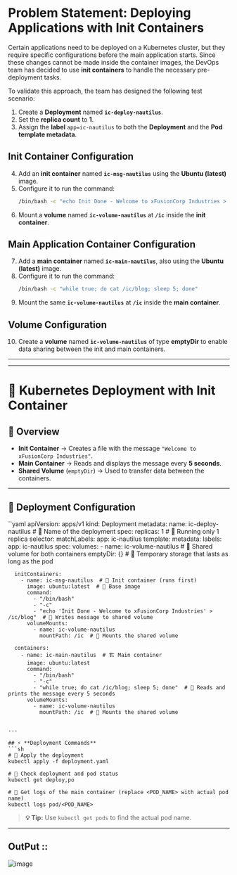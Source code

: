 # **Problem Statement: Deploying Applications with Init Containers**  

Certain applications need to be deployed on a Kubernetes cluster, but they require specific configurations before the main application starts. Since these changes cannot be made inside the container images, the DevOps team has decided to use **init containers** to handle the necessary pre-deployment tasks.  

To validate this approach, the team has designed the following test scenario:  

1. Create a **Deployment** named **`ic-deploy-nautilus`**.  
2. Set the **replica count** to **1**.  
3. Assign the **label** `app=ic-nautilus` to both the **Deployment** and the **Pod template metadata**.  

## **Init Container Configuration**  
4. Add an **init container** named **`ic-msg-nautilus`** using the **Ubuntu (latest)** image.  
5. Configure it to run the command:  
   ```sh
   /bin/bash -c "echo Init Done - Welcome to xFusionCorp Industries > /ic/blog"
   ```
6. Mount a **volume** named **`ic-volume-nautilus`** at **`/ic`** inside the **init container**.  

## **Main Application Container Configuration**  
7. Add a **main container** named **`ic-main-nautilus`**, also using the **Ubuntu (latest)** image.  
8. Configure it to run the command:  
   ```sh
   /bin/bash -c "while true; do cat /ic/blog; sleep 5; done"
   ```
9. Mount the same **`ic-volume-nautilus`** at **`/ic`** inside the **main container**.  

## **Volume Configuration**  
10. Create a **volume** named **`ic-volume-nautilus`** of type **emptyDir** to enable data sharing between the init and main containers.  

---


---

# 🚀 **Kubernetes Deployment with Init Container**

## 📝 **Overview**  
- **Init Container** → Creates a file with the message `"Welcome to xFusionCorp Industries"`.  
- **Main Container** → Reads and displays the message every **5 seconds**.  
- **Shared Volume** (`emptyDir`) → Used to transfer data between the containers.

---

## 📜 **Deployment Configuration**
``yaml
apiVersion: apps/v1
kind: Deployment
metadata:
  name: ic-deploy-nautilus  # 🔹 Name of the deployment
spec:
  replicas: 1  # 🔹 Running only 1 replica
  selector:
    matchLabels:
      app: ic-nautilus
  template:
    metadata:
      labels:
        app: ic-nautilus
    spec:
      volumes:
        - name: ic-volume-nautilus  # 📂 Shared volume for both containers
          emptyDir: {}  # 🔹 Temporary storage that lasts as long as the pod
          
      initContainers:
        - name: ic-msg-nautilus  # 🚀 Init container (runs first)
          image: ubuntu:latest  # 🔹 Base image
          command: 
            - "/bin/bash"
            - "-c"
            - "echo 'Init Done - Welcome to xFusionCorp Industries' > /ic/blog"  # 📝 Writes message to shared volume
          volumeMounts:
            - name: ic-volume-nautilus
              mountPath: /ic  # 🔗 Mounts the shared volume

      containers:
        - name: ic-main-nautilus  # 🏗️ Main container
          image: ubuntu:latest
          command:
            - "/bin/bash"
            - "-c"
            - "while true; do cat /ic/blog; sleep 5; done"  # 📜 Reads and prints the message every 5 seconds
          volumeMounts:
            - name: ic-volume-nautilus
              mountPath: /ic  # 🔗 Mounts the shared volume
```

---

## ⚡ **Deployment Commands**
```sh
# 🚀 Apply the deployment
kubectl apply -f deployment.yaml

# 📌 Check deployment and pod status
kubectl get deploy,po

# 📜 Get logs of the main container (replace <POD_NAME> with actual pod name)
kubectl logs pod/<POD_NAME>
```
> **💡 Tip:** Use `kubectl get pods` to find the actual pod name.

---
## OutPut ::

![image](https://github.com/user-attachments/assets/03ab1dfa-516b-40e9-90be-c63930782478)
